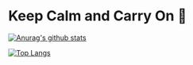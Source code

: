 # Keep Calm and Carry On 👋

[![Anurag's github stats](https://github-readme-stats.vercel.app/api?username=yingjia-git&show_icons=true&theme=merko)](https://github.com/anuraghazra/github-readme-stats)

[![Top Langs](https://github-readme-stats.vercel.app/api/top-langs/?username=yingjia-git&layout=compact&hide=Batchfile)](https://github.com/anuraghazra/github-readme-stats)

